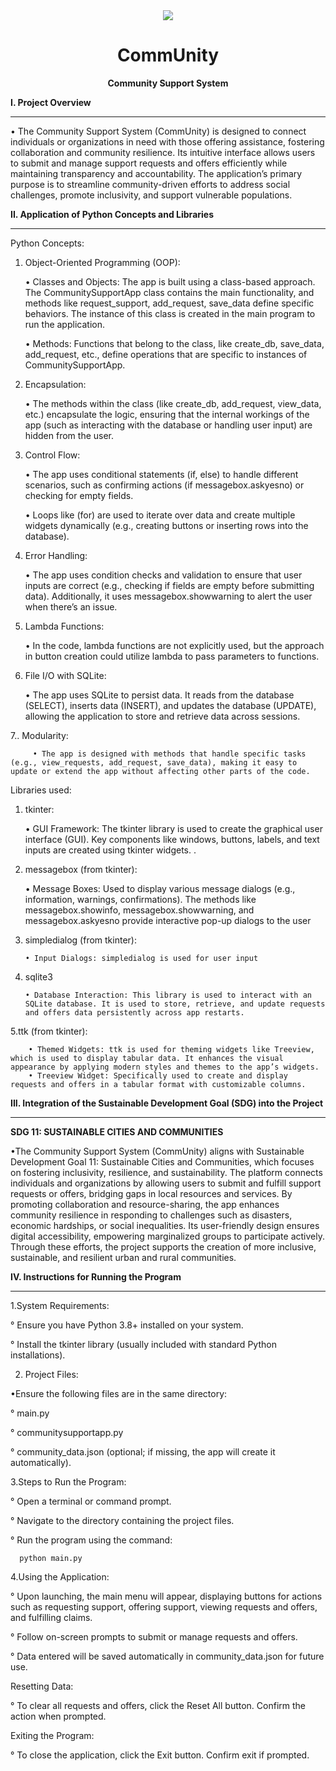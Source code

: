 <div align="center"> <img src="https://github.com/user-attachments/assets/dc6b5547-8896-4f19-a15a-5260dbf9955d">

  # CommUnity
 **Community Support System**</div>
 

**I. Project Overview**

------------------------------------------

  • The Community Support System (CommUnity) is designed to connect individuals or organizations in need with those offering assistance, fostering collaboration and community resilience. Its intuitive interface allows users to submit and manage support requests and offers efficiently while maintaining transparency and accountability. The application’s primary purpose is to streamline community-driven efforts to address social challenges, promote inclusivity, and support vulnerable populations.


**II. Application of Python Concepts and Libraries**

------------------------------------------
      
Python Concepts:


   1. Object-Oriented Programming (OOP):
      
         • Classes and Objects: The app is built using a class-based approach. The CommunitySupportApp class contains the main functionality, and methods like request_support, add_request, save_data define 
         specific behaviors. The instance of this class is created in the main program to run the application.

         • Methods: Functions that belong to the class, like create_db, save_data, add_request, etc., define operations that are specific to instances of CommunitySupportApp.
    

   2. Encapsulation:

         •  The methods within the class (like create_db, add_request, view_data, etc.) encapsulate the logic, ensuring that the internal workings of the app (such as interacting with the database or handling user input) are hidden from the user.

   3. Control Flow:
      
         • The app uses conditional statements (if, else) to handle different scenarios, such as confirming actions (if messagebox.askyesno) or checking for empty fields.

         • Loops like (for) are used to iterate over data and create multiple widgets dynamically (e.g., creating buttons or inserting rows into the database).

   4. Error Handling:
       
         • The app uses condition checks and validation to ensure that user inputs are correct (e.g., checking if fields are empty before submitting data). Additionally, it uses messagebox.showwarning to alert the user when there’s an issue.

   5. Lambda Functions:
       
         • In the code, lambda functions are not explicitly used, but the approach in button creation could utilize lambda to pass parameters to functions.

   6. File I/O with SQLite:
       
         • The app uses SQLite to persist data. It reads from the database (SELECT), inserts data (INSERT), and updates the database (UPDATE), allowing the application to store and retrieve data across sessions.

   7.. Modularity:
       
         • The app is designed with methods that handle specific tasks (e.g., view_requests, add_request, save_data), making it easy to update or extend the app without affecting other parts of the code. 
      

Libraries used:

   1. tkinter:
    
        • GUI Framework: The tkinter library is used to create the graphical user interface (GUI). Key components like windows, buttons, labels, and text inputs are created using tkinter widgets.
.
 
  2. messagebox (from tkinter):
    
       • Message Boxes: Used to display various message dialogs (e.g., information, warnings, confirmations). The methods like messagebox.showinfo, messagebox.showwarning, and messagebox.askyesno provide interactive pop-up dialogs to the user


  3. simpledialog (from tkinter):
    
         • Input Dialogs: simpledialog is used for user input 
        
  4. sqlite3
    
         • Database Interaction: This library is used to interact with an SQLite database. It is used to store, retrieve, and update requests and offers data persistently across app restarts.
     
  5.ttk (from tkinter):

        • Themed Widgets: ttk is used for theming widgets like Treeview, which is used to display tabular data. It enhances the visual appearance by applying modern styles and themes to the app’s widgets.
        • Treeview Widget: Specifically used to create and display requests and offers in a tabular format with customizable columns.
       

**III. Integration of the Sustainable Development Goal (SDG) into the Project**

------------------------------------------

**SDG 11: SUSTAINABLE CITIES AND COMMUNITIES**

  •The Community Support System (CommUnity) aligns with Sustainable Development Goal 11: Sustainable Cities and Communities, which focuses on fostering inclusivity, resilience, and sustainability. The platform connects individuals and organizations by allowing users to submit and fulfill support requests or offers, bridging gaps in local resources and services. By promoting collaboration and resource-sharing, the app enhances community resilience in responding to challenges such as disasters, economic hardships, or social inequalities. Its user-friendly design ensures digital accessibility, empowering marginalized groups to participate actively. Through these efforts, the project supports the creation of more inclusive, sustainable, and resilient urban and rural communities.

**IV. Instructions for Running the Program**

------------------------------------------

  1.System Requirements:

   ° Ensure you have Python 3.8+ installed on your system.

   ° Install the tkinter library (usually included with standard Python installations).
     
  2. Project Files:

 •Ensure the following files are in the same directory:
  
   ° main.py
  
   ° communitysupportapp.py
   
   ° community_data.json (optional; if missing, the app will create it automatically).

  3.Steps to Run the Program:

   ° Open a terminal or command prompt.
    
   ° Navigate to the directory containing the project files.
  
   ° Run the program using the command:
  
      python main.py
  
 4.Using the Application:
  
  ° Upon launching, the main menu will appear, displaying buttons for actions such as requesting support, offering support, viewing requests and offers, and fulfilling claims.
 
  ° Follow on-screen prompts to submit or manage requests and offers.
 
  ° Data entered will be saved automatically in community_data.json for future use.
 
Resetting Data:
 
  ° To clear all requests and offers, click the Reset All button. Confirm the action when prompted.

 Exiting the Program:
 
  ° To close the application, click the Exit button. Confirm exit if prompted.
